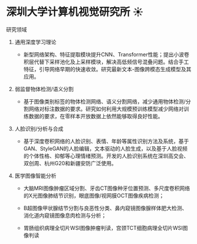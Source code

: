 # 深圳大学计算机视觉研究所 :sunny: 
研究领域
  1. 通用深度学习理论
  
     - 新型网络架构、特征提取模块提升CNN、Transformer性能；提出小波卷积层代替下采样池化及上采样模块，解决高低频信号混叠问题。结合手工特征，引导网络早期的快速收敛。研究最新文本-图像跨模态生成模型及其应用。

  2. 弱监督物体检测/语义分割
  
     - 基于图像类别标签的物体检测网络、语义分割网络，减少通用物体检测/分割网络对标注数据的要求。研究如何利用大规模预训练模型减少网络对训练数据的要求，在零样本开放数据上依然能够取得良好性能。
     
  3. 人脸识别/分析与合成
  
     - 基于深度卷积网络的人脸识别、表情、年龄等属性识别方法及系统，基于GAN、StyleGAN的人脸编辑，文本驱动的人脸生成，以及基于人脸视频的个体性格、抑郁等心理情绪预测。开发的人脸识别系统在深圳高交会、双创周、杭州G20和新疆安防广泛使用。

  4. 医学图像智能分析
  
     - 大脑MRI图像肿瘤区域分割、牙齿CT图像种牙位置预测、多尺度卷积网络的X光图像肺结节识别，眼底图像/视网膜OCT图像疾病检测；
     
     - B超图像甲状腺结节分割与良恶性分类、鼻内窥镜图像腺样体肥大检测、消化道内窥镜图像息肉检测与分析；
     
     - 胃肠组织病理全切片WSI图像肿瘤判读，宫颈TCT细胞病理全切片WSI图像判读
